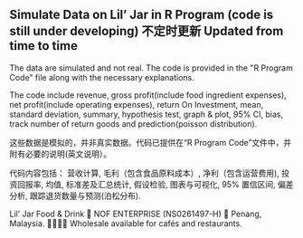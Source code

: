 ## Simulate Data on Lil’ Jar in R Program (code is still under developing) 不定时更新 Updated from time to time
The data are simulated and not real. The code is provided in the "R Program Code" file along with the necessary explanations. 

The code include revenue, gross profit(include food ingredient expenses), net profit(include operating expenses), return On Investment, mean, standard deviation, summary, hypothesis test, graph & plot, 95% CI, bias, track number of return goods and prediction(poisson distribution).

这些数据是模拟的，并非真实数据。代码已提供在“R Program Code”文件中，并附有必要的说明(英文说明）。

代码内容包括： 营收计算, 毛利（包含食品原料成本）, 净利（包含运营费用), 投资回报率, 均值, 标准差及汇总统计, 假设检验, 图表与可视化, 95% 置信区间, 偏差分析, 跟踪退货数量与预测(泊松分布).

Lil’ Jar
Food & Drink
🏪 NOF ENTERPRISE (NS0261497-H)
📍 Penang, Malaysia.
🫱🏻‍🫲🏼 Wholesale available for cafés and restaurants.

